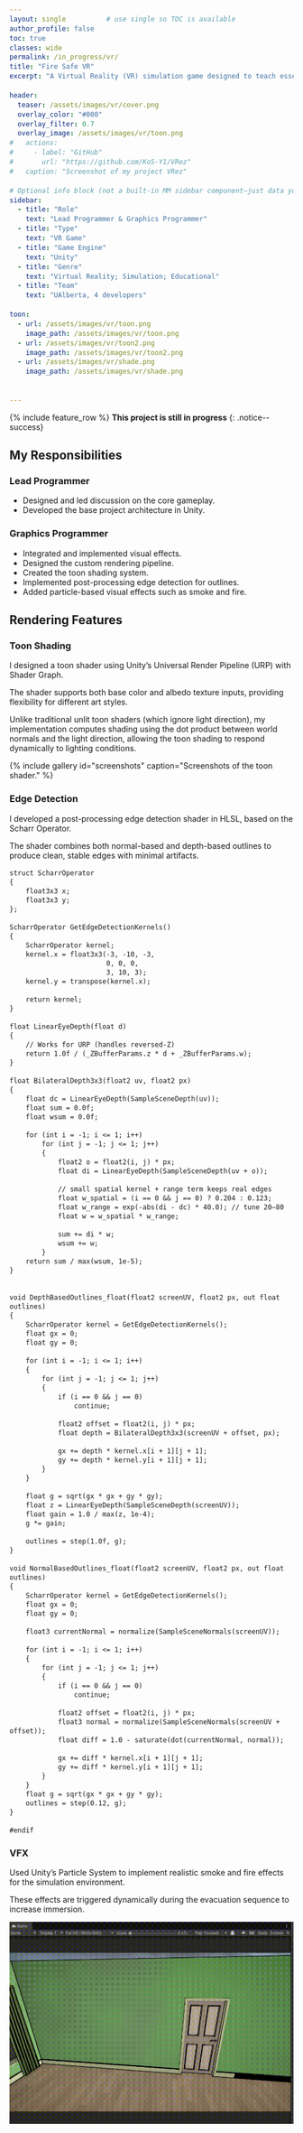 ```yaml
---
layout: single          # use single so TOC is available
author_profile: false
toc: true
classes: wide
permalink: /in_progress/vr/
title: "Fire Safe VR"
excerpt: "A Virtual Reality (VR) simulation game designed to teach essential fire safety and evacuation procedures."

header:
  teaser: /assets/images/vr/cover.png 
  overlay_color: "#000"
  overlay_filter: 0.7
  overlay_image: /assets/images/vr/toon.png
#   actions:
#     - label: "GitHub"
#       url: "https://github.com/KoS-Y1/VRez"
#   caption: "Screenshot of my project VRez"

# Optional info block (not a built-in MM sidebar component—just data you can render manually if you want)
sidebar:
  - title: "Role"
    text: "Lead Programmer & Graphics Programmer"
  - title: "Type"
    text: "VR Game"
  - title: "Game Engine"
    text: "Unity"
  - title: "Genre"
    text: "Virtual Reality; Simulation; Educational"
  - title: "Team"
    text: "UAlberta, 4 developers"

toon:
  - url: /assets/images/vr/toon.png
    image_path: /assets/images/vr/toon.png
  - url: /assets/images/vr/toon2.png
    image_path: /assets/images/vr/toon2.png
  - url: /assets/images/vr/shade.png
    image_path: /assets/images/vr/shade.png


---
```


{% include feature_row %}
**This project is still in progress**
{: .notice--success}
 
## My Responsibilities

### Lead Programmer

+ Designed and led discussion on the core gameplay.
+ Developed the base project architecture in Unity.

### Graphics Programmer

+ Integrated and implemented visual effects. 
+ Designed the custom rendering pipeline.  
+ Created the toon shading system. 
+ Implemented post-processing edge detection for outlines.  
+ Added particle-based visual effects such as smoke and fire.

## Rendering Features

### Toon Shading
I designed a toon shader using Unity’s Universal Render Pipeline (URP) with Shader Graph.  

The shader supports both base color and albedo texture inputs, providing flexibility for different art styles.  

Unlike traditional unlit toon shaders (which ignore light direction), my implementation computes shading using the dot product between world normals and the light direction, allowing the toon shading to respond dynamically to lighting conditions.


{% include gallery id="screenshots" caption="Screenshots of the toon shader." %}

### Edge Detection
I developed a post-processing edge detection shader in HLSL, based on the Scharr Operator.  

The shader combines both normal-based and depth-based outlines to produce clean, stable edges with minimal artifacts.


```hlsl
struct ScharrOperator
{
    float3x3 x;
    float3x3 y;
};

ScharrOperator GetEdgeDetectionKernels()
{
    ScharrOperator kernel;
    kernel.x = float3x3(-3, -10, -3,
                        0, 0, 0,
                        3, 10, 3);
    kernel.y = transpose(kernel.x);

    return kernel;
}

float LinearEyeDepth(float d)
{
    // Works for URP (handles reversed-Z)
    return 1.0f / (_ZBufferParams.z * d + _ZBufferParams.w);
}

float BilateralDepth3x3(float2 uv, float2 px)
{
    float dc = LinearEyeDepth(SampleSceneDepth(uv));
    float sum = 0.0f;
    float wsum = 0.0f;

    for (int i = -1; i <= 1; i++)
        for (int j = -1; j <= 1; j++)
        {
            float2 o = float2(i, j) * px;
            float di = LinearEyeDepth(SampleSceneDepth(uv + o));

            // small spatial kernel + range term keeps real edges
            float w_spatial = (i == 0 && j == 0) ? 0.204 : 0.123;
            float w_range = exp(-abs(di - dc) * 40.0); // tune 20–80
            float w = w_spatial * w_range;

            sum += di * w;
            wsum += w;
        }
    return sum / max(wsum, 1e-5);
}


void DepthBasedOutlines_float(float2 screenUV, float2 px, out float outlines)
{
    ScharrOperator kernel = GetEdgeDetectionKernels();
    float gx = 0;
    float gy = 0;

    for (int i = -1; i <= 1; i++)
    {
        for (int j = -1; j <= 1; j++)
        {
            if (i == 0 && j == 0)
                continue;

            float2 offset = float2(i, j) * px;
            float depth = BilateralDepth3x3(screenUV + offset, px);

            gx += depth * kernel.x[i + 1][j + 1];
            gy += depth * kernel.y[i + 1][j + 1];
        }
    }

    float g = sqrt(gx * gx + gy * gy);
    float z = LinearEyeDepth(SampleSceneDepth(screenUV));
    float gain = 1.0 / max(z, 1e-4); 
    g *= gain;

    outlines = step(1.0f, g);
}

void NormalBasedOutlines_float(float2 screenUV, float2 px, out float outlines)
{
    ScharrOperator kernel = GetEdgeDetectionKernels();
    float gx = 0;
    float gy = 0;

    float3 currentNormal = normalize(SampleSceneNormals(screenUV));

    for (int i = -1; i <= 1; i++)
    {
        for (int j = -1; j <= 1; j++)
        {
            if (i == 0 && j == 0)
                continue;

            float2 offset = float2(i, j) * px;
            float3 normal = normalize(SampleSceneNormals(screenUV + offset));
            float diff = 1.0 - saturate(dot(currentNormal, normal));

            gx += diff * kernel.x[i + 1][j + 1];
            gy += diff * kernel.y[i + 1][j + 1];
        }
    }
    float g = sqrt(gx * gx + gy * gy);
    outlines = step(0.12, g);
}

#endif

```

### VFX

Used Unity’s Particle System to implement realistic smoke and fire effects for the simulation environment.

These effects are triggered dynamically during the evacuation sequence to increase immersion.

![Smoke Effect](/assets/images/vr/smoke_effect.gif)